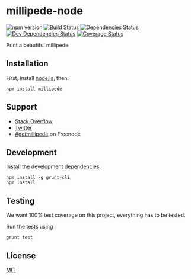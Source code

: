 # millipede-node

[![npm version](https://badge.fury.io/js/millipede.svg)](http://badge.fury.io/js/millipede)
[![Build Status](https://secure.travis-ci.org/getmillipede/millipede-node.svg)](https://travis-ci.org/getmillipede/millipede-node)
[![Dependencies Status](https://david-dm.org/getmillipede/millipede-node.svg)](https://david-dm.org/getmillipede/millipede-node)
[![Dev Dependencies Status](https://david-dm.org/getmillipede/millipede-node/dev-status.svg)](https://david-dm.org/getmillipede/millipede-node#info=devDependencies)
[![Coverage Status](https://coveralls.io/repos/getmillipede/millipede-node/badge.svg?branch=master&service=github)](https://coveralls.io/github/getmillipede/millipede-node?branch=master)

Print a beautiful millipede

## Installation

First, install [node.js](http://nodejs.org/), then:

    npm install millipede

## Support

* [Stack Overflow](http://stackoverflow.com/questions/tagged/millipede)
* [Twitter](https://twitter.com/getmillipede)
* [#getmillipede](http://webchat.freenode.net?channels=%23getmillipede&uio=d4) on Freenode

## Development

Install the development dependencies:

    npm install -g grunt-cli
    npm install

## Testing

We want 100% test coverage on this project, everything has to be tested.

Run the tests using

    grunt test

## License

[MIT](https://github.com/getmillipede/millipede-node/blob/master/LICENSE)
